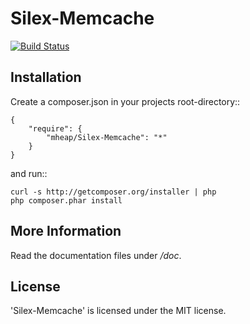 Silex-Memcache
================

[![Build Status](https://secure.travis-ci.org/mheap/Silex-Memcache.png?branch=master)](http://travis-ci.org/mheap/Silex-Memcache)

Installation
------------

Create a composer.json in your projects root-directory::

    {
        "require": {
            "mheap/Silex-Memcache": "*"
        }
    }

and run::

    curl -s http://getcomposer.org/installer | php
    php composer.phar install


More Information
----------------

Read the documentation files under */doc*.

License
-------

'Silex-Memcache' is licensed under the MIT license.